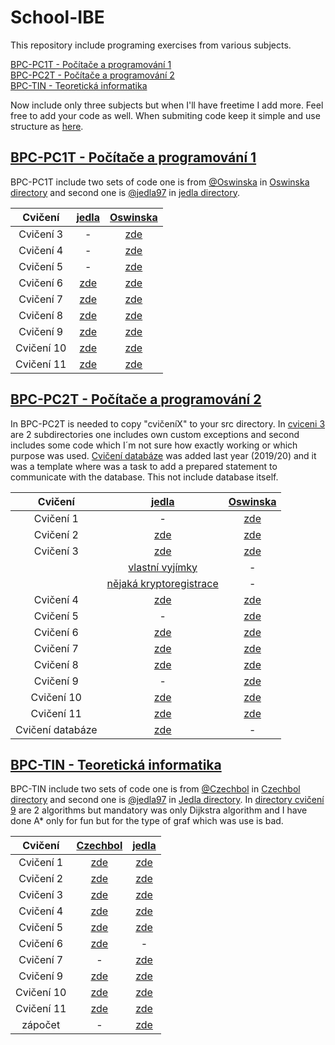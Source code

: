 # School-IBE

This repository include programing exercises from various subjects.

[BPC-PC1T - Počítače a programování 1](#bpc-pc1t---počítače-a-programování-1)\
[BPC-PC2T - Počítače a programování 2](#bpc-pc2t---počítače-a-programování-2)\
[BPC-TIN - Teoretická informatika](#bpc-tin---teoretická-informatika)

Now include only three subjects but when I'll have freetime I add more. Feel free to add your code as well. When submiting code keep it simple and use structure as [here](https://github.com/jedla97/School-IBE/tree/main/BPC-TIN).

## [BPC-PC1T - Počítače a programování 1](https://github.com/jedla97/School-IBE/tree/main/BPC-PC1T)

BPC-PC1T include two sets of code one is from [@Oswinska](https://github.com/Oswinska) in [Oswinska directory](https://github.com/jedla97/School-IBE/tree/main/BPC-PC1T/Oswinska) and second one is [@jedla97](https://github.com/jedla97) in [jedla directory](https://github.com/jedla97/School-IBE/tree/main/BPC-PC1T/jedla).

| Cvičení     | [jedla](https://github.com/jedla97/School-IBE/tree/main/BPC-PC1T/jedla)         | [Oswinska](https://github.com/jedla97/School-IBE/tree/main/BPC-PC1T/Oswinska) |
| :---------: | :--------------------------------------------------------------------------: | :------------------------------------: |
| Cvičení 3   | -																	   		 | [zde](https://github.com/jedla97/School-IBE/tree/main/BPC-PC1T/Oswinska/CV03) |
| Cvičení 4   | -																	   		 | [zde](https://github.com/jedla97/School-IBE/tree/main/BPC-PC1T/Oswinska/CV04) |
| Cvičení 5	  | -																	 		 | [zde](https://github.com/jedla97/School-IBE/tree/main/BPC-PC1T/Oswinska/CV05) |
| Cvičení 6   | [zde](https://github.com/jedla97/School-IBE/tree/main/BPC-PC1T/jedla/cviceni06) | [zde](https://github.com/jedla97/School-IBE/tree/main/BPC-PC1T/Oswinska/CV06) |
| Cvičení 7   | [zde](https://github.com/jedla97/School-IBE/tree/main/BPC-PC1T/jedla/cviceni07) | [zde](https://github.com/jedla97/School-IBE/tree/main/BPC-PC1T/Oswinska/CV07) |
| Cvičení 8   | [zde](https://github.com/jedla97/School-IBE/tree/main/BPC-PC1T/jedla/cviceni08) | [zde](https://github.com/jedla97/School-IBE/tree/main/BPC-PC1T/Oswinska/CV08) |
| Cvičení 9   | [zde](https://github.com/jedla97/School-IBE/tree/main/BPC-PC1T/jedla/cviceni09) | [zde](https://github.com/jedla97/School-IBE/tree/main/BPC-PC1T/Oswinska/CV09) |
| Cvičení 10  | [zde](https://github.com/jedla97/School-IBE/tree/main/BPC-PC1T/jedla/cviceni10) | [zde](https://github.com/jedla97/School-IBE/tree/main/BPC-PC1T/Oswinska/CV10) |
| Cvičení 11  | [zde](https://github.com/jedla97/School-IBE/tree/main/BPC-PC1T/jedla/cviceni11) | [zde](https://github.com/jedla97/School-IBE/tree/main/BPC-PC1T/Oswinska/CV11) |


## [BPC-PC2T - Počítače a programování 2](https://github.com/jedla97/School-IBE/tree/main/BPC-PC2T/src/com/vutbr/feec)

In BPC-PC2T is needed to copy "cvičeníX" to your src directory. In [cviceni 3](https://github.com/jedla97/School-IBE/tree/main/BPC-PC2T/src/com/vutbr/feec/cviceni3) are 2 subdirectories one includes own custom exceptions and second includes some code which I´m not sure how exactly working or which purpose was used. [Cvičení databáze](https://github.com/jedla97/School-IBE/tree/main/BPC-PC2T/src/com/vutbr/feec/cviceniDatabaze) was added last year (2019/20) and it was a template where was a task to add a prepared statement to communicate with the database. This not include database itself.

| Cvičení          | [jedla](https://github.com/jedla97/School-IBE/tree/main/BPC-PC2T/Jedla) | [Oswinska](https://github.com/jedla97/School-IBE/tree/main/) |
| :--------------: | :------------------------------------------------------------: | :------------------------------------------------------------: |
| Cvičení 1        | -                                                                               | [zde](https://github.com/jedla97/School-IBE/tree/main/BPC-PC2T/Oswinska/Cvika1) |
| Cvičení 2        | [zde](https://github.com/jedla97/School-IBE/tree/main/BPC-PC2T/Jedla/cviceni2) | [zde](https://github.com/jedla97/School-IBE/tree/main/BPC-PC2T/Oswinska/Cvika2) |
| Cvičení 3        | [zde](https://github.com/jedla97/School-IBE/tree/main/BPC-PC2T/Jedla/cviceni3) | [zde](https://github.com/jedla97/School-IBE/tree/main/BPC-PC2T/Oswinska/Cvika3) |
|				   | [vlastní vyjímky](https://github.com/jedla97/School-IBE/tree/main/BPC-PC2T/Jedla/cviceni3/CustomExceptions) | -                                                   |
|				   | [nějaká kryptoregistrace](https://github.com/jedla97/School-IBE/tree/main/BPC-PC2T/Jedla/cviceni3/SomeCodeCryptoRegistration) | -                                 |
| Cvičení 4        | [zde](https://github.com/jedla97/School-IBE/tree/main/BPC-PC2T/Jedla/cviceni4) | [zde](https://github.com/jedla97/School-IBE/tree/main/BPC-PC2T/Oswinska/Cvika4) |
| Cvičení 5        | -                                                                              | [zde](https://github.com/jedla97/School-IBE/tree/main/BPC-PC2T/Oswinska/Cvika5) |
| Cvičení 6        | [zde](https://github.com/jedla97/School-IBE/tree/main/BPC-PC2T/Jedla/cviceni6) | [zde](https://github.com/jedla97/School-IBE/tree/main/BPC-PC2T/Oswinska/Cvika6) |
| Cvičení 7        | [zde](https://github.com/jedla97/School-IBE/tree/main/BPC-PC2T/Jedla/cviceni7) | [zde](https://github.com/jedla97/School-IBE/tree/main/BPC-PC2T/Oswinska/Cvika7) |
| Cvičení 8        | [zde](https://github.com/jedla97/School-IBE/tree/main/BPC-PC2T/Jedla/cviceni8) | [zde](https://github.com/jedla97/School-IBE/tree/main/BPC-PC2T/Oswinska/Cvika8) |
| Cvičení 9        | -                                                                              | [zde](https://github.com/jedla97/School-IBE/tree/main/BPC-PC2T/Oswinska/Cvika9) |
| Cvičení 10       | [zde](https://github.com/jedla97/School-IBE/tree/main/BPC-PC2T/Jedla/cviceni10) | [zde](https://github.com/jedla97/School-IBE/tree/main/BPC-PC2T/Oswinska/Cvika10) |
| Cvičení 11       | [zde](https://github.com/jedla97/School-IBE/tree/main/BPC-PC2T/Jedla/cviceni11) | [zde](https://github.com/jedla97/School-IBE/tree/main/BPC-PC2T/Oswinska/Cvika11) |
| Cvičení databáze | [zde](https://github.com/jedla97/School-IBE/tree/main/BPC-PC2T/Jedla/cviceniDatabaze) | -                                                                          |
 

## [BPC-TIN - Teoretická informatika](https://github.com/jedla97/School-IBE/tree/main/BPC-TIN)

 BPC-TIN include two sets of code one is from [@Czechbol](https://github.com/Czechbol) in [Czechbol directory](https://github.com/jedla97/School-IBE/tree/main/BPC-TIN/Czechbol) and second one is [@jedla97](https://github.com/jedla97) in [Jedla directory](https://github.com/jedla97/School-IBE/tree/main/BPC-TIN/Jedla/src/cz/vutbr/feec). In [directory cvičení 9](https://github.com/jedla97/School-IBE/tree/main/BPC-TIN/Jedla/src/cz/vutbr/feec/cviko9) are 2 algorithms but mandatory was only Dijkstra algorithm and I have done A* only for fun but for the type of graf which was use is bad. 

| Cvičení     | [Czechbol](https://github.com/jedla97/School-IBE/tree/main/BPC-TIN/Czechbol)| [jedla](https://github.com/jedla97/School-IBE/tree/main/BPC-TIN/Jedla/src/cz/vutbr/feec) |
| :-----------: | :-------------: | :-------------: |
| Cvičení 1   | [zde](https://github.com/jedla97/School-IBE/tree/main/BPC-TIN/Czechbol/cviceni01/src/cz/vutbr/feec/utko/tin/cv1) | [zde](https://github.com/jedla97/School-IBE/tree/main/BPC-TIN/Jedla/src/cz/vutbr/feec/cviko1) |
| Cvičení 2   | [zde](https://github.com/jedla97/School-IBE/tree/main/BPC-TIN/Czechbol/cviceni02/src/cz/vutbr/feec/utko/tin/cv02) | [zde](https://github.com/jedla97/School-IBE/tree/main/BPC-TIN/Jedla/src/cz/vutbr/feec/cviko2) |
| Cvičení 3   | [zde](https://github.com/jedla97/School-IBE/tree/main/BPC-TIN/Czechbol/cviceni03/src) | [zde](https://github.com/jedla97/School-IBE/tree/main/BPC-TIN/Jedla/src/cz/vutbr/feec/cviko3) |
| Cvičení 4   | [zde](https://github.com/jedla97/School-IBE/tree/main/BPC-TIN/Czechbol/cviceni04/src/Linearni/seznam) | [zde](https://github.com/jedla97/School-IBE/tree/main/BPC-TIN/Jedla/src/cz/vutbr/feec/cviko4) |
| Cvičení 5   | [zde](https://github.com/jedla97/School-IBE/tree/main/BPC-TIN/Czechbol/cviceni05/src/BinaryTree) | [zde](https://github.com/jedla97/School-IBE/tree/main/BPC-TIN/Jedla/src/cz/vutbr/feec/cviko5) |
| Cvičení 6   | [zde](https://github.com/jedla97/School-IBE/tree/main/BPC-TIN/Czechbol/cviceni06) | - |
| Cvičení 7   | - | [zde](https://github.com/jedla97/School-IBE/tree/main/BPC-TIN/Jedla/src/cz/vutbr/feec/cviko7) |
| Cvičení 9   | [zde](https://github.com/jedla97/School-IBE/tree/main/BPC-TIN/Czechbol/cviceni09/src/cz/vutbr/feec) | [zde](https://github.com/jedla97/School-IBE/tree/main/BPC-TIN/Jedla/src/cz/vutbr/feec/cviko9) |
| Cvičení 10  | [zde](https://github.com/jedla97/School-IBE/tree/main/BPC-TIN/Czechbol/cviceni10) | [zde](https://github.com/jedla97/School-IBE/tree/main/BPC-TIN/Jedla/src/cz/vutbr/feec/cviko10) |
| Cvičení 11  | [zde](https://github.com/jedla97/School-IBE/tree/main/BPC-TIN/Czechbol/cviceni11) | [zde](https://github.com/jedla97/School-IBE/tree/main/BPC-TIN/Jedla/src/cz/vutbr/feec/cviko11) |
| zápočet     | - | [zde](https://github.com/jedla97/School-IBE/tree/main/BPC-TIN/Jedla/src/cz/vutbr/feec/zapocet) |
 
  
